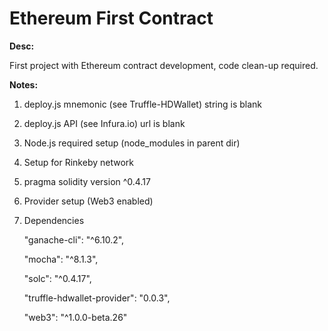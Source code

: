# Ethereum First Contract

<b>Desc:</b>

First project with Ethereum contract development, code clean-up required.

<b>Notes:</b>

1. deploy.js mnemonic (see Truffle-HDWallet) string is blank

2. deploy.js API (see Infura.io) url is blank

3. Node.js required setup (node_modules in parent dir)

4. Setup for Rinkeby network

5. pragma solidity version ^0.4.17

6. Provider setup (Web3 enabled)

7. Dependencies

    "ganache-cli": "^6.10.2",
    
    "mocha": "^8.1.3",
    
    "solc": "^0.4.17",
    
    "truffle-hdwallet-provider": "0.0.3",
    
    "web3": "^1.0.0-beta.26"
